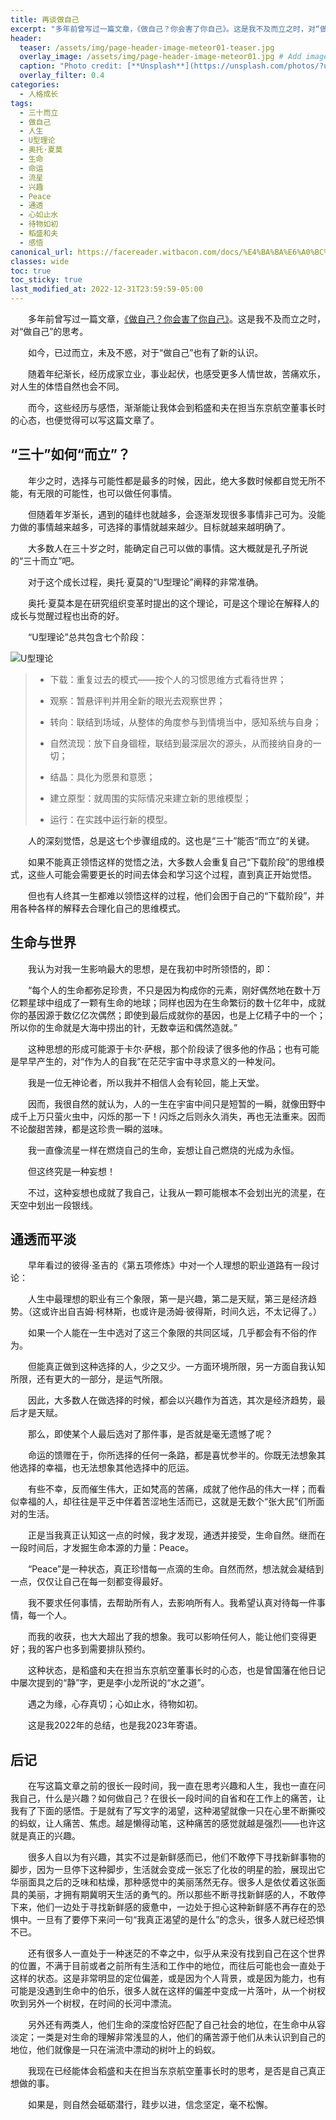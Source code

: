 ```yaml
---
title: 再谈做自己
excerpt: "多年前曾写过一篇文章，《做自己？你会害了你自己》。这是我不及而立之时，对“做自己”的思考。如今，已过而立，未及不惑，对于“做自己”也有了新的认识。"
header:
  teaser: /assets/img/page-header-image-meteor01-teaser.jpg
  overlay_image: /assets/img/page-header-image-meteor01.jpg # Add image post (optional)
  caption: "Photo credit: [**Unsplash**](https://unsplash.com/photos/?utm_source=unsplash&utm_medium=referral&utm_content=creditCopyText)"
  overlay_filter: 0.4
categories:
  - 人格成长
tags: 
  - 三十而立
  - 做自己
  - 人生
  - U型理论
  - 奥托·夏莫
  - 生命
  - 命运
  - 流星
  - 兴趣
  - Peace
  - 通透
  - 心如止水
  - 待物如初
  - 稻盛和夫
  - 感悟
canonical_url: https://facereader.witbacon.com/docs/%E4%BA%BA%E6%A0%BC%E6%88%90%E9%95%BF/Psy-ToBeYourself-2/
classes: wide
toc: true
toc_sticky: true
last_modified_at: 2022-12-31T23:59:59-05:00
---
```


&emsp;&emsp;多年前曾写过一篇文章，[《做自己？你会害了你自己》](https://facereader.witbacon.com/docs/%E4%BA%BA%E6%A0%BC%E6%88%90%E9%95%BF/Psy-ToBeYourself-1/)。这是我不及而立之时，对“做自己”的思考。

&emsp;&emsp;如今，已过而立，未及不惑，对于“做自己”也有了新的认识。

&emsp;&emsp;随着年纪渐长，经历成家立业，事业起伏，也感受更多人情世故，苦痛欢乐，对人生的体悟自然也会不同。

&emsp;&emsp;而今，这些经历与感悟，渐渐能让我体会到稻盛和夫在担当东京航空董事长时的心态，也便觉得可以写这篇文章了。

## “三十”如何“而立”？

&emsp;&emsp;年少之时，选择与可能性都是最多的时候，因此，绝大多数时候都自觉无所不能，有无限的可能性，也可以做任何事情。

&emsp;&emsp;但随着年岁渐长，遇到的磕绊也就越多，会逐渐发现很多事情非己可为。没能力做的事情越来越多，可选择的事情就越来越少。目标就越来越明确了。

&emsp;&emsp;大多数人在三十岁之时，能确定自己可以做的事情。这大概就是孔子所说的“三十而立”吧。

&emsp;&emsp;对于这个成长过程，奥托·夏莫的“U型理论”阐释的非常准确。

&emsp;&emsp;奥托·夏莫本是在研究组织变革时提出的这个理论，可是这个理论在解释人的成长与觉醒过程也出奇的好。

&emsp;&emsp;“U型理论”总共包含七个阶段：

![U型理论](https://kewtgh.github.io/PicSunflowers/img/2022/U型理论.png)

> - 下载：重复过去的模式——按个人的习惯思维方式看待世界；
>
> - 观察：暂悬评判并用全新的眼光去观察世界；
>
> - 转向：联结到场域，从整体的角度参与到情境当中，感知系统与自身；
>
> - 自然流现：放下自身锢桎，联结到最深层次的源头，从而接纳自身的一切；
>
> - 结晶：具化为愿景和意愿；
>
> - 建立原型：就周围的实际情况来建立新的思维模型；
>
> - 运行：在实践中运行新的模型。

&emsp;&emsp;人的深刻觉悟，总是这七个步骤组成的。这也是“三十”能否“而立”的关键。

&emsp;&emsp;如果不能真正领悟这样的觉悟之法，大多数人会重复自己“下载阶段”的思维模式，这些人可能会需要更长的时间去体会和学习这个过程，直到真正开始觉悟。

&emsp;&emsp;但也有人终其一生都难以领悟这样的过程，他们会困于自己的“下载阶段”，并用各种各样的解释去合理化自己的思维模式。

## 生命与世界

&emsp;&emsp;我认为对我一生影响最大的思想，是在我初中时所领悟的，即：

&emsp;&emsp;“每个人的生命都弥足珍贵，不只是因为构成你的元素，刚好偶然地在数十万亿颗星球中组成了一颗有生命的地球；同样也因为在生命繁衍的数十亿年中，成就你的基因源于数亿亿次偶然；即使到最后成就你的基因，也是上亿精子中的一个；所以你的生命就是大海中捞出的针，无数幸运和偶然造就。”

&emsp;&emsp;这种思想的形成可能源于卡尔·萨根，那个阶段读了很多他的作品；也有可能是早早产生的，对“作为人的自我”在茫茫宇宙中寻求意义的一种发问。

&emsp;&emsp;我是一位无神论者，所以我并不相信人会有轮回，能上天堂。

&emsp;&emsp;因而，我很自然的就认为，人的一生在宇宙中间只是短暂的一瞬，就像田野中成千上万只萤火虫中，闪烁的那一下！闪烁之后则永久消失，再也无法重来。因而不论酸甜苦辣，都是这珍贵一瞬的滋味。

&emsp;&emsp;我一直像流星一样在燃烧自己的生命，妄想让自己燃烧的光成为永恒。

&emsp;&emsp;但这终究是一种妄想！

&emsp;&emsp;不过，这种妄想也成就了我自己，让我从一颗可能根本不会划出光的流星，在天空中划出一段银线。

## 通透而平淡

&emsp;&emsp;早年看过的彼得·圣吉的《第五项修炼》中对一个人理想的职业道路有一段讨论：

&emsp;&emsp;人生中最理想的职业有三个象限，第一是兴趣，第二是天赋，第三是经济趋势。（这或许出自吉姆·柯林斯，也或许是汤姆·彼得斯，时间久远，不太记得了。）

&emsp;&emsp;如果一个人能在一生中选对了这三个象限的共同区域，几乎都会有不俗的作为。

&emsp;&emsp;但能真正做到这种选择的人，少之又少。一方面环境所限，另一方面自我认知所限，还有更大的一部分，是运气所限。

&emsp;&emsp;因此，大多数人在做选择的时候，都会以兴趣作为首选，其次是经济趋势，最后才是天赋。

&emsp;&emsp;那么，即使某个人最后选对了那件事，是否就是毫无遗憾了呢？

&emsp;&emsp;命运的馈赠在于，你所选择的任何一条路，都是喜忧参半的。你既无法想象其他选择的幸福，也无法想象其他选择中的厄运。

&emsp;&emsp;有些不幸，反而催生伟大，正如梵高的苦痛，成就了他作品的伟大一样；而看似幸福的人，却往往是平乏中伴着苦涩地生活而已，这就是无数个“张大民”们所面对的生活。

&emsp;&emsp;正是当我真正认知这一点的时候，我才发现，通透并接受，生命自然。继而在一段时间后，才发掘生命本源的力量：Peace。

&emsp;&emsp;“Peace”是一种状态，真正珍惜每一点滴的生命。自然而然，想法就会凝结到一点，仅仅让自己在每一刻都变得最好。

&emsp;&emsp;我不要求任何事情，去帮助所有人，去影响所有人。我希望认真对待每一件事情，每一个人。

&emsp;&emsp;而我的收获，也大大超出了我的想象。我可以影响任何人，能让他们变得更好；我的客户也多到需要排队预约。

&emsp;&emsp;这种状态，是稻盛和夫在担当东京航空董事长时的心态，也是曾国藩在他日记中屡次提到的“静”字，更是李小龙所说的“水之道”。

&emsp;&emsp;遇之为缘，心存真切；心如止水，待物如初。

&emsp;&emsp;这是我2022年的总结，也是我2023年寄语。

## 后记

&emsp;&emsp;在写这篇文章之前的很长一段时间，我一直在思考兴趣和人生，我也一直在问我自己，什么是兴趣？如何做自己？在很长一段时间的自省和在工作上的痛苦，让我有了下面的感悟。于是就有了写文字的渴望，这种渴望就像一只在心里不断撕咬的蚂蚁，让人痛苦、焦虑。越是懒得动笔，这种痛苦的感觉就越是强烈——也许这就是真正的兴趣。

&emsp;&emsp;很多人自以为有兴趣，其实不过是新鲜感而已，他们不敢停下寻找新鲜事物的脚步，因为一旦停下这种脚步，生活就会变成一张忘了化妆的明星的脸，展现出它华丽面具之后的乏味和枯燥，那种感觉中的美丽荡然无存。很多人是依仗着这张面具的美丽，才拥有期冀明天生活的勇气的。所以那些不断寻找新鲜感的人，不敢停下来，他们一边处于寻找新鲜感的疲惫中，一边处于担心这种新鲜感不再存在的恐惧中。一旦有了要停下来问一句“我真正渴望的是什么”的念头，很多人就已经恐惧不已。

&emsp;&emsp;还有很多人一直处于一种迷茫的不幸之中，似乎从来没有找到自己在这个世界的位置，不满于目前或者之前所有生活和工作中的地位，而往后可能也会一直处于这样的状态。这是非常明显的定位偏差，或是因为个人背景，或是因为能力，也有可能是没遇到生命中的伯乐，很多人就在这样的偏差中变成一片落叶，从一个树杈吹到另外一个树杈，在时间的长河中漂流。

&emsp;&emsp;另外还有两类人，他们生命的深度恰好匹配了自己社会的地位，在生命中从容淡定；一类是对生命的理解非常浅显的人，他们的痛苦源于他们从未认识到自己的地位，他们就像是一只在湍流中漂动的树叶上的蚂蚁。

&emsp;&emsp;我现在已经能体会稻盛和夫在担当东京航空董事长时的思考，是否是自己真正想做的事。

&emsp;&emsp;如果是，则自然会砥砺潜行，跬步以进，信念坚定，毫不松懈。